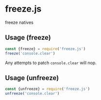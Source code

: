 # freeze.js
freeze natives

## Usage (freeze)
```javascript
const {freeze} = require('freeze.js')
freeze('console.clear')
```

Any attempts to patch `console.clear` will nop.

## Usage (unfreeze)
```javascript
const {unfreeze} = require('freeze.js')
unfreeze('console.clear')
```
